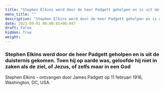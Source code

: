 ```yaml
---
title: "Stephen Elkins werd door de heer Padgett geholpen en is uit de duisternis gekomen. Toen hij op aarde was, geloofde hij niet in zaken als de ziel, of Jezus, of zelfs maar in een God"
menu_title: ""
description: "Stephen Elkins werd door de heer Padgett geholpen en is uit de duisternis gekomen. Toen hij op aarde was, geloofde hij niet in zaken als de ziel, of Jezus, of zelfs maar in een God"
date: 2023-09-01 06:00:01+00:447
draft: False
hidden: True
weight:
---
```

### Stephen Elkins werd door de heer Padgett geholpen en is uit de duisternis gekomen. Toen hij op aarde was, geloofde hij niet in zaken als de ziel, of Jezus, of zelfs maar in een God

Stephen Elkins - ontvangen door James Padgett op 11 februari 1916, Washington, DC, USA.
